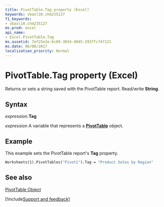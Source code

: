 ```yaml
---
title: PivotTable.Tag property (Excel)
keywords: vbaxl10.chm235127
f1_keywords:
- vbaxl10.chm235127
ms.prod: excel
api_name:
- Excel.PivotTable.Tag
ms.assetid: 7ef25e2e-6c89-3654-4045-2937fcf47121
ms.date: 06/08/2017
localization_priority: Normal
---
```



# PivotTable.Tag property (Excel)

Returns or sets a string saved with the PivotTable report. Read/write  **String**.


## Syntax

_expression_.**Tag**

_expression_ A variable that represents a **[PivotTable](Excel.PivotTable.md)** object.


## Example

This example sets the PivotTable report's  **Tag** property.


```vb
Worksheets(1).PivotTables("Pivot1").Tag = "Product Sales by Region"
```


## See also


[PivotTable Object](Excel.PivotTable.md)

[!include[Support and feedback](~/includes/feedback-boilerplate.md)]